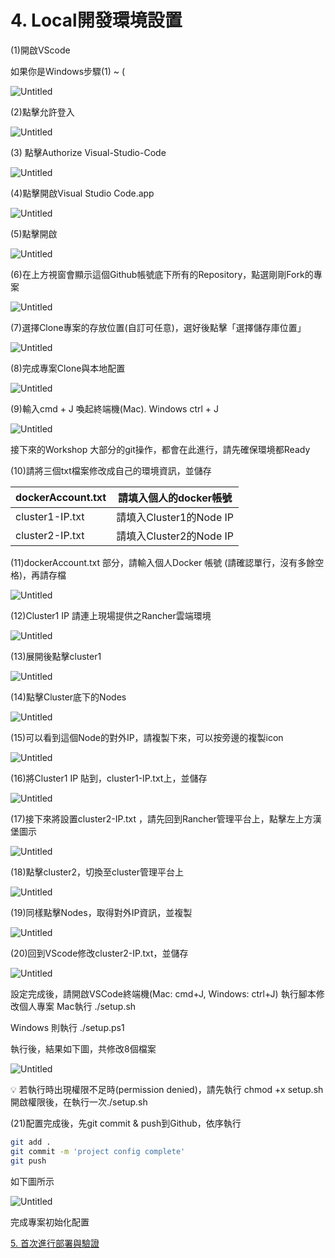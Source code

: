 # 4. Local開發環境設置

(1)開啟VScode 

如果你是Windows步驟(1) ~ (

![Untitled](4/Untitled.png)

(2)點擊允許登入

![Untitled](4/Untitled%201.png)

(3) 點擊Authorize Visual-Studio-Code

![Untitled](4/Untitled%202.png)

(4)點擊開啟Visual Studio Code.app

![Untitled](4/Untitled%203.png)

(5)點擊開啟

![Untitled](4/Untitled%204.png)

(6)在上方視窗會顯示這個Github帳號底下所有的Repository，點選剛剛Fork的專案

![Untitled](4/Untitled%205.png)

(7)選擇Clone專案的存放位置(自訂可任意)，選好後點擊「選擇儲存庫位置」

![Untitled](4/Untitled%206.png)

(8)完成專案Clone與本地配置

![Untitled](4/Untitled%207.png)

(9)輸入cmd + J 喚起終端機(Mac). Windows ctrl + J

![Untitled](4/Untitled%208.png)

接下來的Workshop 大部分的git操作，都會在此進行，請先確保環境都Ready

(10)請將三個txt檔案修改成自己的環境資訊，並儲存

| dockerAccount.txt | 請填入個人的docker帳號 |
| --- | --- |
| cluster1-IP.txt | 請填入Cluster1的Node IP |
| cluster2-IP.txt | 請填入Cluster2的Node IP |

(11)dockerAccount.txt 部分，請輸入個人Docker 帳號 (請確認單行，沒有多餘空格)，再請存檔

![Untitled](4/Untitled%209.png)

(12)Cluster1 IP 請連上現場提供之Rancher雲端環境

![Untitled](4/Untitled%2010.png)

(13)展開後點擊cluster1

![Untitled](4/Untitled%2011.png)

(14)點擊Cluster底下的Nodes

![Untitled](4/Untitled%2012.png)

(15)可以看到這個Node的對外IP，請複製下來，可以按旁邊的複製icon

![Untitled](4/Untitled%2013.png)

(16)將Cluster1 IP 貼到，cluster1-IP.txt上，並儲存

![Untitled](4/Untitled%2014.png)

(17)接下來將設置cluster2-IP.txt ，請先回到Rancher管理平台上，點擊左上方漢堡圖示

![Untitled](4/Untitled%2015.png)

(18)點擊cluster2，切換至cluster管理平台上

![Untitled](4/Untitled%2016.png)

(19)同樣點擊Nodes，取得對外IP資訊，並複製

![Untitled](4/Untitled%2017.png)

(20)回到VScode修改cluster2-IP.txt，並儲存

![Untitled](4/Untitled%2018.png)

設定完成後，請開啟VSCode終端機(Mac: cmd+J, Windows: ctrl+J) 執行腳本修改個人專案
Mac執行 ./setup.sh

Windows 則執行 ./setup.ps1

執行後，結果如下圖，共修改8個檔案

![Untitled](4/Untitled%2019.png)

<aside>
💡 若執行時出現權限不足時(permission denied)，請先執行
chmod +x setup.sh
開啟權限後，在執行一次./setup.sh

</aside>

(21)配置完成後，先git commit & push到Github，依序執行

```bash
git add .
git commit -m 'project config complete'
git push
```

如下圖所示

![Untitled](4/Untitled%2020.png)

完成專案初始化配置

[5. 首次進行部署與驗證](5.md)